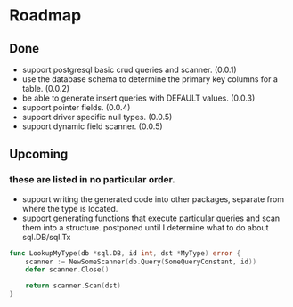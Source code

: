 # Roadmap
## Done
- support postgresql basic crud queries and scanner. (0.0.1)
- use the database schema to determine the primary key columns for a table. (0.0.2)
- be able to generate insert queries with DEFAULT values. (0.0.3)
- support pointer fields. (0.0.4)
- support driver specific null types. (0.0.5)
- support dynamic field scanner. (0.0.5)

## Upcoming
### these are listed in no particular order.
- support writing the generated code into other packages, separate from where the type is located.
- support generating functions that execute particular queries and scan them into a structure. postponed until I determine what to do about sql.DB/sql.Tx

```go
func LookupMyType(db *sql.DB, id int, dst *MyType) error {
    scanner := NewSomeScanner(db.Query(SomeQueryConstant, id))
    defer scanner.Close()

    return scanner.Scan(dst)
}
```
